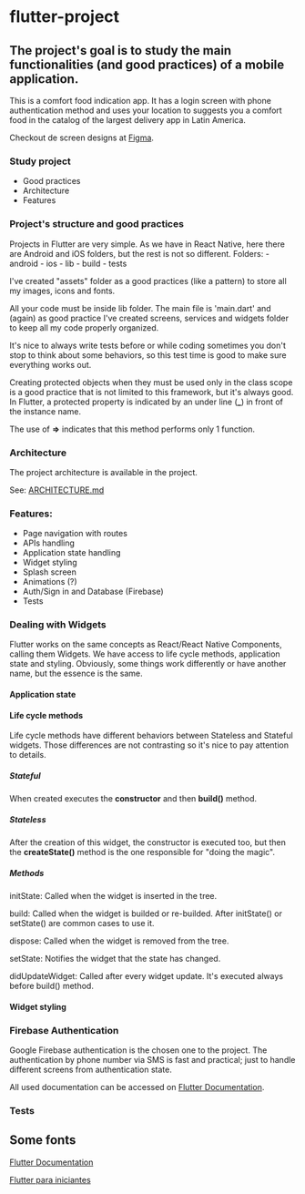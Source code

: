 flutter-project
===============

The project's goal is to study the main functionalities (and good practices) of a mobile application.
----------------------------------------------------------------------------------------------------

This is a comfort food indication app. It has a login screen with phone authentication method and uses your location to suggests you a comfort food in the catalog of the largest delivery app in Latin America. 

Checkout de screen designs at [Figma]().

### Study project
  - Good practices
  - Architecture
  - Features

### Project's  structure and good practices
  Projects in Flutter are very simple. As we have in React Native, here there are Android and iOS folders, but the rest is not so different. 
  Folders:
    - android
    - ios
    - lib
    - build
    - tests

  I've created "assets" folder as a good practices (like a pattern) to store all my images, icons and fonts.

  All your code must be inside lib folder. The main file is 'main.dart' and (again) as good practice I've created screens, services and widgets folder to keep all my code properly organized.

  It's nice to always write tests before or while coding sometimes you don't stop to think about some behaviors, so this test time is good to make sure everything works out.

  Creating protected objects when they must be used only in the class scope is a good practice that is not limited to this framework, but it's always good. In Flutter, a protected property is indicated by an under line (**_**) in front of the instance name.

  The use of **=>** indicates that this method performs only 1 function.

### Architecture
  The project architecture is available in the project.
  
  See: [ARCHITECTURE.md](https://github.com/felipe-corerato-ifood/flutter-project/blob/master/ARCHITECTURE.md)

### Features: 
  - Page navigation with routes
  - APIs handling
  - Application state handling
  - Widget styling
  - Splash screen
  - Animations (?)
  - Auth/Sign in and Database (Firebase)
  - Tests

### Dealing with Widgets
  Flutter works on the same concepts as React/React Native Components, calling them Widgets. We have access to life cycle methods, application state and styling. Obviously, some things work differently or have another name, but the essence is the same.

#### Application state

#### Life cycle methods
  Life cycle methods have different behaviors between Stateless and Stateful widgets. Those differences are not contrasting so it's nice to pay attention to details.

  ##### Stateful
  When created executes the **constructor** and then **build()** method.

  ##### Stateless  
  After the creation of this widget, the constructor is executed too, but then the **createState()** method is the one responsible for "doing the magic".

  ##### Methods
  initState: Called when the widget is inserted in the tree. 

  build: Called when the widget is builded or re-builded. After initState() or setState() are common cases to use it.

  dispose: Called when the widget is removed from the tree.
 
  setState: Notifies the widget that the state has changed.

  didUpdateWidget: Called after every widget update. It's executed always before build() method. 

#### Widget styling 

### Firebase Authentication
  Google Firebase authentication is the chosen one to the project. 
  The authentication by phone number via SMS is fast and practical; just to handle different screens from authentication state.

  All used documentation can be accessed on [Flutter Documentation](https://firebase.google.com/docs/flutter/setup?hl=pt-br).

### Tests

## Some fonts
  [Flutter Documentation](https://flutter.dev/docs)
  
  [Flutter para iniciantes ](https://www.flutterparainiciantes.com.br/)